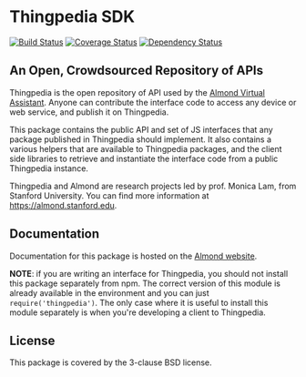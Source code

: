 # Thingpedia SDK

[![Build Status](https://travis-ci.org/stanford-oval/thingpedia-api.svg?branch=master)](https://travis-ci.org/stanford-oval/thingpedia-api) [![Coverage Status](https://coveralls.io/repos/github/stanford-oval/thingpedia-api/badge.svg?branch=master)](https://coveralls.io/github/stanford-oval/thingpedia-api?branch=master) [![Dependency Status](https://david-dm.org/stanford-oval/thingpedia-api/status.svg)](https://david-dm.org/stanford-oval/thingpedia-api)

## An Open, Crowdsourced Repository of APIs

Thingpedia is the open repository of API used by the [Almond Virtual Assistant](https://almond.stanford.edu).
Anyone can contribute the interface code to access any device or web service, and publish it on Thingpedia.

This package contains the public API and set of JS interfaces
that any package published in Thingpedia should implement.
It also contains a various helpers that are available to Thingpedia packages,
and the client side libraries to retrieve and
instantiate the interface code from a public Thingpedia instance.

Thingpedia and Almond are research projects led by prof. Monica Lam,
from Stanford University.  You can find more information at
<https://almond.stanford.edu>.

## Documentation

Documentation for this package is hosted on the [Almond website](https://almond.stanford.edu/thingpedia/developers).

**NOTE**: if you are writing an interface for Thingpedia, you should not install this package separately from npm.
The correct version of this module is already available in the environment and you can just `require('thingpedia')`.
The only case where it is useful to install this module separately is when you're developing
a client to Thingpedia.

## License

This package is covered by the 3-clause BSD license.
